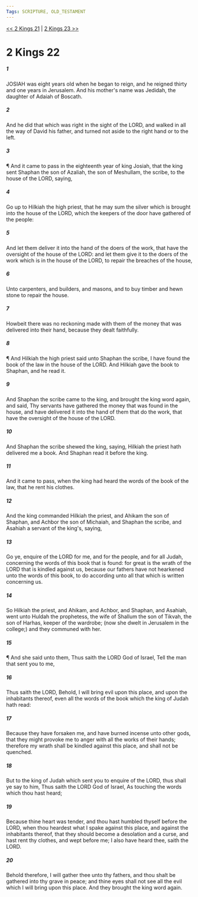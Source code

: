 ```yaml
---
Tags: SCRIPTURE, OLD_TESTAMENT
---
```


[<< 2 Kings 21](OLD_TESTAMENT/12_2_Kings/2_Kings_21.md) | [2 Kings 23 >>](OLD_TESTAMENT/12_2_Kings/2_Kings_23.md)

# 2 Kings 22

##### 1
 JOSIAH was eight years old when he began to reign, and he reigned thirty and one years in Jerusalem.  And his mother's name was Jedidah, the daughter of Adaiah of Boscath.
##### 2
 And he did that which was right in the sight of the LORD, and walked in all the way of David his father, and turned not aside to the right hand or to the left.
##### 3
 ¶ And it came to pass in the eighteenth year of king Josiah, that the king sent Shaphan the son of Azaliah, the son of Meshullam, the scribe, to the house of the LORD, saying,
##### 4
 Go up to Hilkiah the high priest, that he may sum the silver which is brought into the house of the LORD, which the keepers of the door have gathered of the people:
##### 5
 And let them deliver it into the hand of the doers of the work, that have the oversight of the house of the LORD: and let them give it to the doers of the work which is in the house of the LORD, to repair the breaches of the house,
##### 6
 Unto carpenters, and builders, and masons, and to buy timber and hewn stone to repair the house.
##### 7
 Howbeit there was no reckoning made with them of the money that was delivered into their hand, because they dealt faithfully.
##### 8
 ¶ And Hilkiah the high priest said unto Shaphan the scribe, I have found the book of the law in the house of the LORD.  And Hilkiah gave the book to Shaphan, and he read it.
##### 9
 And Shaphan the scribe came to the king, and brought the king word again, and said, Thy servants have gathered the money that was found in the house, and have delivered it into the hand of them that do the work, that have the oversight of the house of the LORD.
##### 10
 And Shaphan the scribe shewed the king, saying, Hilkiah the priest hath delivered me a book.  And Shaphan read it before the king.
##### 11
 And it came to pass, when the king had heard the words of the book of the law, that he rent his clothes.
##### 12
 And the king commanded Hilkiah the priest, and Ahikam the son of Shaphan, and Achbor the son of Michaiah, and Shaphan the scribe, and Asahiah a servant of the king's, saying,
##### 13
 Go ye, enquire of the LORD for me, and for the people, and for all Judah, concerning the words of this book that is found: for great is the wrath of the LORD that is kindled against us, because our fathers have not hearkened unto the words of this book, to do according unto all that which is written concerning us.
##### 14
 So Hilkiah the priest, and Ahikam, and Achbor, and Shaphan, and Asahiah, went unto Huldah the prophetess, the wife of Shallum the son of Tikvah, the son of Harhas, keeper of the wardrobe; (now she dwelt in Jerusalem in the college;) and they communed with her.
##### 15
 ¶ And she said unto them, Thus saith the LORD God of Israel, Tell the man that sent you to me,
##### 16
 Thus saith the LORD, Behold, I will bring evil upon this place, and upon the inhabitants thereof, even all the words of the book which the king of Judah hath read:
##### 17
 Because they have forsaken me, and have burned incense unto other gods, that they might provoke me to anger with all the works of their hands; therefore my wrath shall be kindled against this place, and shall not be quenched.
##### 18
 But to the king of Judah which sent you to enquire of the LORD, thus shall ye say to him, Thus saith the LORD God of Israel, As touching the words which thou hast heard;
##### 19
 Because thine heart was tender, and thou hast humbled thyself before the LORD, when thou heardest what I spake against this place, and against the inhabitants thereof, that they should become a desolation and a curse, and hast rent thy clothes, and wept before me; I also have heard thee, saith the LORD.
##### 20
 Behold therefore, I will gather thee unto thy fathers, and thou shalt be gathered into thy grave in peace; and thine eyes shall not see all the evil which I will bring upon this place.  And they brought the king word again.
